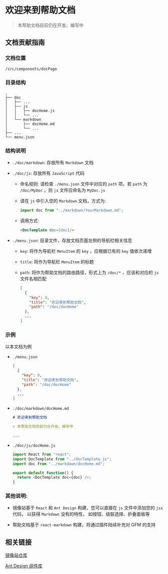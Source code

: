 # 欢迎来到帮助文档

> 本帮助文档目前仍在开发、编写中

## 文档贡献指南

### 文档位置

`/src/components/docPage`

### 目录结构

```
.
├── doc
│   ├── ...
│   ├── js
│   │   ├── docHome.js
│   │   └── ...
│   └── markdown
│       ├── docHome.md
│       └── ...
├── ...
└── menu.json
```

### 结构说明

- `./doc/markdown`: 存放所有 `Markdown` 文档

- `./doc/js`: 存放所有 `JavaScript` 代码

  - 命名规则: 请检查 `./menu.json` 文件中对应的 `path` 项。若 `path` 为 `/doc/MyDoc` ，则 `js` 文件应命名为 `MyDoc.js`

  - 请在 `js` 中引入您的 `Markdown` 文档，方式为:

    ```js
    import doc from "../markdown/YourMarkdown.md";
    ```

  - 调用方式:

    ```html
    <DocTemplate doc={doc}/>
    ```

- `./menu.json`: 目录文件，存放文档页面左侧的导航栏相关信息

  - `key`: 将作为导航栏 `MenuItem` 的 `key` ，应根据已有的 `key` 值依次递增

  - `title`: 将作为导航栏 `MenuItem` 的标题

  - `path`: 将作为帮助文档的路由路径，形式上为 `/doc/*` ，应该和对应的 `js` 文件名相匹配

    ```json
    [
      {
        "key": 0,
        "title": "欢迎来到帮助文档",
        "path": "/doc/docHome"
      },
      ...
    ]
    ```

### 示例

以本文档为例

- `./menu.json`

  ```json
  [
    {
      "key": 0,
      "title": "欢迎来到帮助文档",
      "path": "/doc/docHome"
    },
    ...
  ]
  ```

- `./doc/markdown/docHome.md`

  ```markdown
  # 欢迎来到帮助文档

  > 本帮助文档目前仍在开发、编写中

  ...
  ```

- `./doc/js/docHome.js`

  ```js
  import React from "react";
  import DocTemplate from "../docTemplate.js";
  import doc from "../markdown/docHome.md";

  export default function() {
    return <DocTemplate doc={doc} />;
  }
  ```

### 其他说明:

- 镜像站基于 `React` 和 `Ant Design` 构建，您可以直接在 `js` 文件中添加您的 `jsx` 代码， 以获得 `Markdown` 没有的特性， 如按钮、级联选择、折叠面板等

- 帮助文档基于 `react-markdown` 构建，将通过插件陆续补充对 GFM 的支持

## 相关链接

[镜像站仓库](https://github.com/hitlug/mirror-web)

[Ant Design 组件库](https://ant.design/components/overview-cn/)
